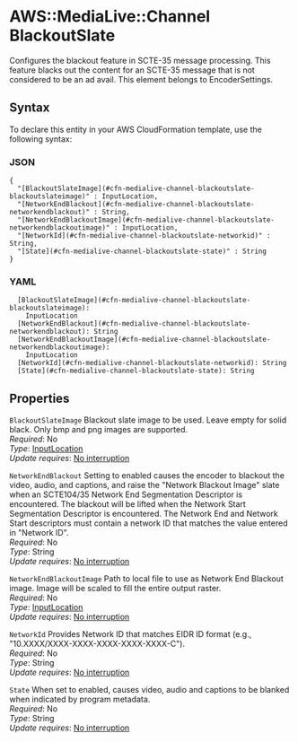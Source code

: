 # AWS::MediaLive::Channel BlackoutSlate<a name="aws-properties-medialive-channel-blackoutslate"></a>

Configures the blackout feature in SCTE\-35 message processing\. This feature blacks out the content for an SCTE\-35 message that is not considered to be an ad avail\. This element belongs to EncoderSettings\.

## Syntax<a name="aws-properties-medialive-channel-blackoutslate-syntax"></a>

To declare this entity in your AWS CloudFormation template, use the following syntax:

### JSON<a name="aws-properties-medialive-channel-blackoutslate-syntax.json"></a>

```
{
  "[BlackoutSlateImage](#cfn-medialive-channel-blackoutslate-blackoutslateimage)" : InputLocation,
  "[NetworkEndBlackout](#cfn-medialive-channel-blackoutslate-networkendblackout)" : String,
  "[NetworkEndBlackoutImage](#cfn-medialive-channel-blackoutslate-networkendblackoutimage)" : InputLocation,
  "[NetworkId](#cfn-medialive-channel-blackoutslate-networkid)" : String,
  "[State](#cfn-medialive-channel-blackoutslate-state)" : String
}
```

### YAML<a name="aws-properties-medialive-channel-blackoutslate-syntax.yaml"></a>

```
  [BlackoutSlateImage](#cfn-medialive-channel-blackoutslate-blackoutslateimage): 
    InputLocation
  [NetworkEndBlackout](#cfn-medialive-channel-blackoutslate-networkendblackout): String
  [NetworkEndBlackoutImage](#cfn-medialive-channel-blackoutslate-networkendblackoutimage): 
    InputLocation
  [NetworkId](#cfn-medialive-channel-blackoutslate-networkid): String
  [State](#cfn-medialive-channel-blackoutslate-state): String
```

## Properties<a name="aws-properties-medialive-channel-blackoutslate-properties"></a>

`BlackoutSlateImage`  <a name="cfn-medialive-channel-blackoutslate-blackoutslateimage"></a>
Blackout slate image to be used\. Leave empty for solid black\. Only bmp and png images are supported\.  
*Required*: No  
*Type*: [InputLocation](aws-properties-medialive-channel-inputlocation.md)  
*Update requires*: [No interruption](https://docs.aws.amazon.com/AWSCloudFormation/latest/UserGuide/using-cfn-updating-stacks-update-behaviors.html#update-no-interrupt)

`NetworkEndBlackout`  <a name="cfn-medialive-channel-blackoutslate-networkendblackout"></a>
Setting to enabled causes the encoder to blackout the video, audio, and captions, and raise the "Network Blackout Image" slate when an SCTE104/35 Network End Segmentation Descriptor is encountered\. The blackout will be lifted when the Network Start Segmentation Descriptor is encountered\. The Network End and Network Start descriptors must contain a network ID that matches the value entered in "Network ID"\.  
*Required*: No  
*Type*: String  
*Update requires*: [No interruption](https://docs.aws.amazon.com/AWSCloudFormation/latest/UserGuide/using-cfn-updating-stacks-update-behaviors.html#update-no-interrupt)

`NetworkEndBlackoutImage`  <a name="cfn-medialive-channel-blackoutslate-networkendblackoutimage"></a>
Path to local file to use as Network End Blackout image\. Image will be scaled to fill the entire output raster\.  
*Required*: No  
*Type*: [InputLocation](aws-properties-medialive-channel-inputlocation.md)  
*Update requires*: [No interruption](https://docs.aws.amazon.com/AWSCloudFormation/latest/UserGuide/using-cfn-updating-stacks-update-behaviors.html#update-no-interrupt)

`NetworkId`  <a name="cfn-medialive-channel-blackoutslate-networkid"></a>
Provides Network ID that matches EIDR ID format \(e\.g\., "10\.XXXX/XXXX\-XXXX\-XXXX\-XXXX\-XXXX\-C"\)\.  
*Required*: No  
*Type*: String  
*Update requires*: [No interruption](https://docs.aws.amazon.com/AWSCloudFormation/latest/UserGuide/using-cfn-updating-stacks-update-behaviors.html#update-no-interrupt)

`State`  <a name="cfn-medialive-channel-blackoutslate-state"></a>
When set to enabled, causes video, audio and captions to be blanked when indicated by program metadata\.  
*Required*: No  
*Type*: String  
*Update requires*: [No interruption](https://docs.aws.amazon.com/AWSCloudFormation/latest/UserGuide/using-cfn-updating-stacks-update-behaviors.html#update-no-interrupt)